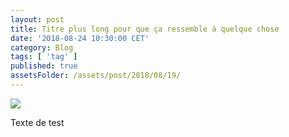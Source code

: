 ```yaml
---
layout: post
title: Titre plus long pour que ça ressemble à quelque chose
date: '2018-08-24 10:30:00 CET'
category: Blog
tags: [ 'tag' ]
published: true
assetsFolder: /assets/post/2018/08/19/
---
```




<img src="{{page.assetsFolder}}/cover.png" />

<!-- 1024 × 768 -->

Texte de test

